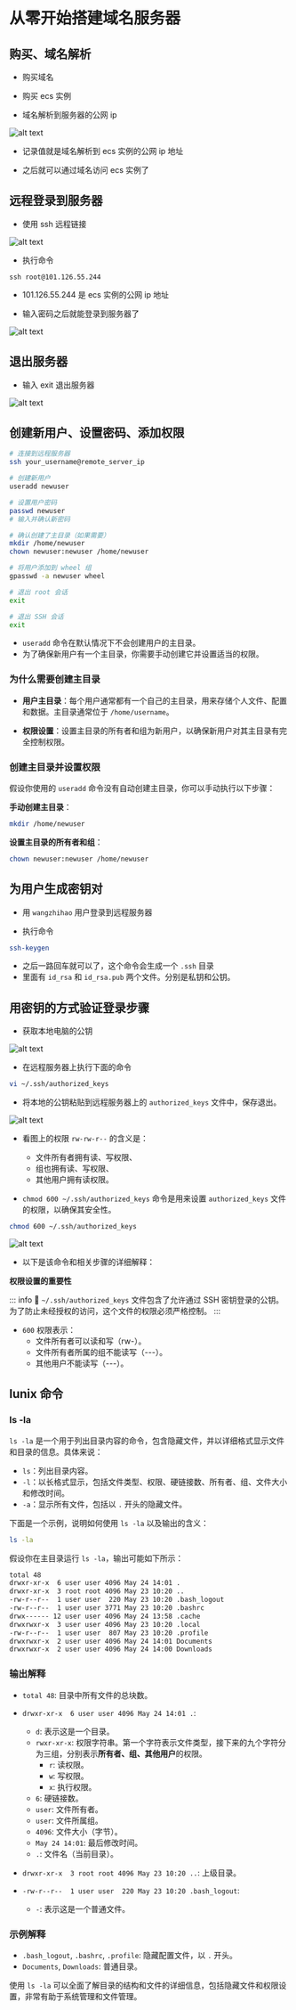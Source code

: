 # 从零开始搭建域名服务器

## 购买、域名解析

- 购买域名

- 购买 ecs 实例

- 域名解析到服务器的公网 ip

![alt text](image.png)

- 记录值就是域名解析到 ecs 实例的公网 ip 地址

- 之后就可以通过域名访问 ecs 实例了

## 远程登录到服务器

- 使用 ssh 远程链接

![alt text](image-1.png)

- 执行命令

```shell
ssh root@101.126.55.244
```

- 101.126.55.244 是 ecs 实例的公网 ip 地址

- 输入密码之后就能登录到服务器了

![alt text](image-2.png)

## 退出服务器

- 输入 exit 退出服务器

![alt text](image-3.png)

## 创建新用户、设置密码、添加权限

```sh
# 连接到远程服务器
ssh your_username@remote_server_ip

# 创建新用户
useradd newuser

# 设置用户密码
passwd newuser
# 输入并确认新密码

# 确认创建了主目录（如果需要）
mkdir /home/newuser
chown newuser:newuser /home/newuser

# 将用户添加到 wheel 组
gpasswd -a newuser wheel

# 退出 root 会话
exit

# 退出 SSH 会话
exit

```

- `useradd` 命令在默认情况下不会创建用户的主目录。
- 为了确保新用户有一个主目录，你需要手动创建它并设置适当的权限。

### 为什么需要创建主目录

- **用户主目录**：每个用户通常都有一个自己的主目录，用来存储个人文件、配置和数据。主目录通常位于 `/home/username`。

- **权限设置**：设置主目录的所有者和组为新用户，以确保新用户对其主目录有完全控制权限。

### 创建主目录并设置权限

假设你使用的 `useradd` 命令没有自动创建主目录，你可以手动执行以下步骤：

**手动创建主目录**：

```sh
mkdir /home/newuser
```

**设置主目录的所有者和组**：

```sh
chown newuser:newuser /home/newuser
```

## 为用户生成密钥对

- 用 `wangzhihao` 用户登录到远程服务器

- 执行命令

```sh
ssh-keygen
```

- 之后一路回车就可以了，这个命令会生成一个 `.ssh` 目录
- 里面有 `id_rsa` 和 `id_rsa.pub` 两个文件。分别是私钥和公钥。

## 用密钥的方式验证登录步骤

- 获取本地电脑的公钥

![alt text](image-4.png)

- 在远程服务器上执行下面的命令

```sh
vi ~/.ssh/authorized_keys
```

- 将本地的公钥粘贴到远程服务器上的 `authorized_keys` 文件中，保存退出。

![alt text](image-5.png)

- 看图上的权限 `rw-rw-r--` 的含义是：

  - 文件所有者拥有读、写权限、
  - 组也拥有读、写权限、
  - 其他用户拥有读权限。




- `chmod 600 ~/.ssh/authorized_keys` 命令是用来设置 `authorized_keys` 文件的权限，以确保其安全性。

```sh
chmod 600 ~/.ssh/authorized_keys
```

![alt text](image-6.png)

- 以下是该命令和相关步骤的详细解释：

**权限设置的重要性**

::: info 📢
`~/.ssh/authorized_keys` 文件包含了允许通过 SSH 密钥登录的公钥。为了防止未经授权的访问，这个文件的权限必须严格控制。
:::

- `600` 权限表示：
  - 文件所有者可以读和写（rw-）。
  - 文件所有者所属的组不能读写（---）。
  - 其他用户不能读写（---）。

## lunix 命令

### ls -la

`ls -la` 是一个用于列出目录内容的命令，包含隐藏文件，并以详细格式显示文件和目录的信息。具体来说：

- `ls`：列出目录内容。
- `-l`：以长格式显示，包括文件类型、权限、硬链接数、所有者、组、文件大小和修改时间。
- `-a`：显示所有文件，包括以 `.` 开头的隐藏文件。

下面是一个示例，说明如何使用 `ls -la` 以及输出的含义：

```sh
ls -la
```

假设你在主目录运行 `ls -la`，输出可能如下所示：

```sh
total 48
drwxr-xr-x  6 user user 4096 May 24 14:01 .
drwxr-xr-x  3 root root 4096 May 23 10:20 ..
-rw-r--r--  1 user user  220 May 23 10:20 .bash_logout
-rw-r--r--  1 user user 3771 May 23 10:20 .bashrc
drwx------ 12 user user 4096 May 24 13:58 .cache
drwxrwxr-x  3 user user 4096 May 23 10:20 .local
-rw-r--r--  1 user user  807 May 23 10:20 .profile
drwxrwxr-x  2 user user 4096 May 24 14:01 Documents
drwxrwxr-x  2 user user 4096 May 24 14:00 Downloads
```

### 输出解释

- `total 48`: 目录中所有文件的总块数。
- `drwxr-xr-x  6 user user 4096 May 24 14:01 .`:

  - `d`: 表示这是一个目录。
  - `rwxr-xr-x`: 权限字符串。第一个字符表示文件类型，接下来的九个字符分为三组，分别表示**所有者、组、其他用户**的权限。
    - `r`: 读权限。
    - `w`: 写权限。
    - `x`: 执行权限。
  - `6`: 硬链接数。
  - `user`: 文件所有者。
  - `user`: 文件所属组。
  - `4096`: 文件大小（字节）。
  - `May 24 14:01`: 最后修改时间。
  - `.`: 文件名（当前目录）。

- `drwxr-xr-x  3 root root 4096 May 23 10:20 ..`: 上级目录。

- `-rw-r--r--  1 user user  220 May 23 10:20 .bash_logout`:
  - `-`: 表示这是一个普通文件。

### 示例解释

- `.bash_logout`, `.bashrc`, `.profile`: 隐藏配置文件，以 `.` 开头。
- `Documents`, `Downloads`: 普通目录。

使用 `ls -la` 可以全面了解目录的结构和文件的详细信息，包括隐藏文件和权限设置，非常有助于系统管理和文件管理。
